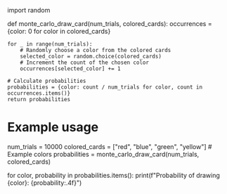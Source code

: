 import random

def monte_carlo_draw_card(num_trials, colored_cards):
    occurrences = {color: 0 for color in colored_cards}

    for _ in range(num_trials):
        # Randomly choose a color from the colored cards
        selected_color = random.choice(colored_cards)
        # Increment the count of the chosen color
        occurrences[selected_color] += 1

    # Calculate probabilities
    probabilities = {color: count / num_trials for color, count in occurrences.items()}
    return probabilities

# Example usage
num_trials = 10000
colored_cards = ["red", "blue", "green", "yellow"]  # Example colors
probabilities = monte_carlo_draw_card(num_trials, colored_cards)

for color, probability in probabilities.items():
    print(f"Probability of drawing {color}: {probability:.4f}")